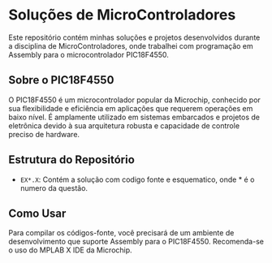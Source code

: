 # Soluções de MicroControladores

Este repositório contém minhas soluções e projetos desenvolvidos durante a disciplina de MicroControladores, onde trabalhei com programação em Assembly para o microcontrolador PIC18F4550.

## Sobre o PIC18F4550

O PIC18F4550 é um microcontrolador popular da Microchip, conhecido por sua flexibilidade e eficiência em aplicações que requerem operações em baixo nível. É amplamente utilizado em sistemas embarcados e projetos de eletrônica devido à sua arquitetura robusta e capacidade de controle preciso de hardware.

## Estrutura do Repositório

- `EX*.X`: Contém a solução com codigo fonte e esquematico, onde * é o numero da questão.

## Como Usar

Para compilar os códigos-fonte, você precisará de um ambiente de desenvolvimento que suporte Assembly para o PIC18F4550. Recomenda-se o uso do MPLAB X IDE da Microchip.
